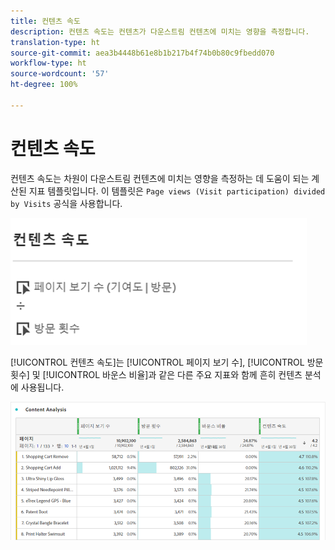 ```yaml
---
title: 컨텐츠 속도
description: 컨텐츠 속도는 컨텐츠가 다운스트림 컨텐츠에 미치는 영향을 측정합니다.
translation-type: ht
source-git-commit: aea3b4448b61e8b1b217b4f74b0b80c9fbedd070
workflow-type: ht
source-wordcount: '57'
ht-degree: 100%

---
```



# 컨텐츠 속도

컨텐츠 속도는 차원이 다운스트림 컨텐츠에 미치는 영향을 측정하는 데 도움이 되는 계산된 지표 템플릿입니다. 이 템플릿은 `Page views (Visit participation) divided by Visits` 공식을 사용합니다.

![](assets/cont-velo-1.png)

[!UICONTROL 컨텐츠 속도]는 [!UICONTROL 페이지 보기 수], [!UICONTROL 방문 횟수] 및 [!UICONTROL 바운스 비율]과 같은 다른 주요 지표와 함께 흔히 컨텐츠 분석에 사용됩니다.

![](assets/cont-velo-3.png)
